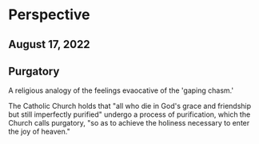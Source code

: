 # Perspective
## August 17, 2022

## Purgatory

A religious analogy of the feelings evaocative of the 'gaping chasm.'

The Catholic Church holds that "all who die in God's grace and friendship but still imperfectly purified" undergo a process of purification, which the Church calls purgatory, "so as to achieve the holiness necessary to enter the joy of heaven."
